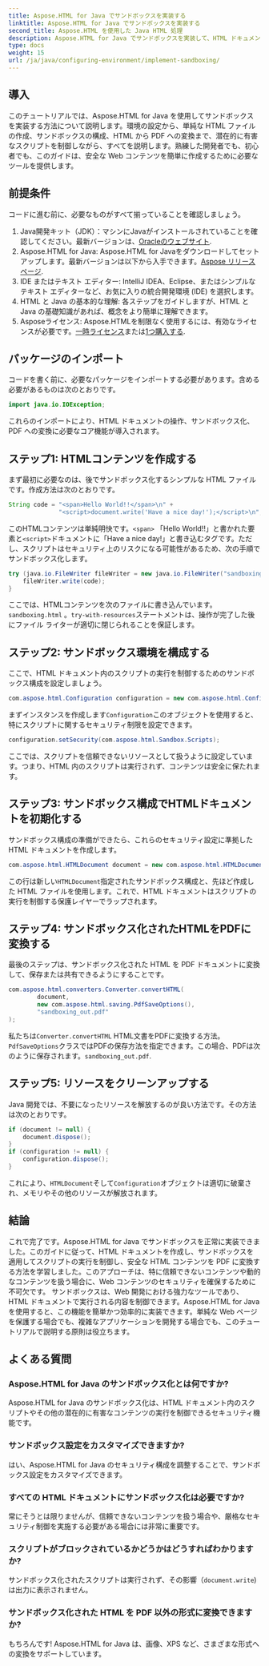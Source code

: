 ```yaml
---
title: Aspose.HTML for Java でサンドボックスを実装する
linktitle: Aspose.HTML for Java でサンドボックスを実装する
second_title: Aspose.HTML を使用した Java HTML 処理
description: Aspose.HTML for Java でサンドボックスを実装して、HTML ドキュメント内のスクリプトの実行を安全に制御し、PDF に変換する方法を学習します。
type: docs
weight: 15
url: /ja/java/configuring-environment/implement-sandboxing/
---
```

## 導入
このチュートリアルでは、Aspose.HTML for Java を使用してサンドボックスを実装する方法について説明します。環境の設定から、単純な HTML ファイルの作成、サンドボックスの構成、HTML から PDF への変換まで、潜在的に有害なスクリプトを制御しながら、すべてを説明します。熟練した開発者でも、初心者でも、このガイドは、安全な Web コンテンツを簡単に作成するために必要なツールを提供します。
## 前提条件
コードに進む前に、必要なものがすべて揃っていることを確認しましょう。
1.  Java開発キット（JDK）：マシンにJavaがインストールされていることを確認してください。最新バージョンは、[Oracleのウェブサイト](https://www.oracle.com/java/technologies/javase-downloads.html).
2. Aspose.HTML for Java: Aspose.HTML for Javaをダウンロードしてセットアップします。最新バージョンは以下から入手できます。[Aspose リリース ページ](https://releases.aspose.com/html/java/).
3. IDE またはテキスト エディター: IntelliJ IDEA、Eclipse、またはシンプルなテキスト エディターなど、お気に入りの統合開発環境 (IDE) を選択します。
4. HTML と Java の基本的な理解: 各ステップをガイドしますが、HTML と Java の基礎知識があれば、概念をより簡単に理解できます。
5.  Asposeライセンス: Aspose.HTMLを制限なく使用するには、有効なライセンスが必要です。[一時ライセンス](https://purchase.aspose.com/temporary-license/)または[1つ購入する](https://purchase.aspose.com/buy).

## パッケージのインポート
コードを書く前に、必要なパッケージをインポートする必要があります。含める必要があるものは次のとおりです。
```java
import java.io.IOException;
```
これらのインポートにより、HTML ドキュメントの操作、サンドボックス化、PDF への変換に必要なコア機能が導入されます。

## ステップ1: HTMLコンテンツを作成する
まず最初に必要なのは、後でサンドボックス化するシンプルな HTML ファイルです。作成方法は次のとおりです。
```java
String code = "<span>Hello World!!</span>\n" +
              "<script>document.write('Have a nice day!');</script>\n";
```
このHTMLコンテンツは単純明快です。`<span>` 「Hello World!!」と書かれた要素と`<script>`ドキュメントに「Have a nice day!」と書き込むタグです。ただし、スクリプトはセキュリティ上のリスクになる可能性があるため、次の手順でサンドボックス化します。
```java
try (java.io.FileWriter fileWriter = new java.io.FileWriter("sandboxing.html")) {
    fileWriter.write(code);
}
```
ここでは、HTMLコンテンツを次のファイルに書き込んでいます。`sandboxing.html` 。`try-with-resources`ステートメントは、操作が完了した後にファイル ライターが適切に閉じられることを保証します。
## ステップ2: サンドボックス環境を構成する
ここで、HTML ドキュメント内のスクリプトの実行を制御するためのサンドボックス構成を設定しましょう。
```java
com.aspose.html.Configuration configuration = new com.aspose.html.Configuration();
```
まずインスタンスを作成します`Configuration`このオブジェクトを使用すると、特にスクリプトに関するセキュリティ制限を設定できます。
```java
configuration.setSecurity(com.aspose.html.Sandbox.Scripts);
```
ここでは、スクリプトを信頼できないリソースとして扱うように設定しています。つまり、HTML 内のスクリプトは実行されず、コンテンツは安全に保たれます。
## ステップ3: サンドボックス構成でHTMLドキュメントを初期化する
サンドボックス構成の準備ができたら、これらのセキュリティ設定に準拠した HTML ドキュメントを作成します。
```java
com.aspose.html.HTMLDocument document = new com.aspose.html.HTMLDocument("sandboxing.html", configuration);
```
この行は新しい`HTMLDocument`指定されたサンドボックス構成と、先ほど作成した HTML ファイルを使用します。これで、HTML ドキュメントはスクリプトの実行を制御する保護レイヤーでラップされます。
## ステップ4: サンドボックス化されたHTMLをPDFに変換する
最後のステップは、サンドボックス化された HTML を PDF ドキュメントに変換して、保存または共有できるようにすることです。
```java
com.aspose.html.converters.Converter.convertHTML(
        document,
        new com.aspose.html.saving.PdfSaveOptions(),
        "sandboxing_out.pdf"
);
```
私たちは`Converter.convertHTML` HTML文書をPDFに変換する方法。`PdfSaveOptions`クラスではPDFの保存方法を指定できます。この場合、PDFは次のように保存されます。`sandboxing_out.pdf`.
## ステップ5: リソースをクリーンアップする
Java 開発では、不要になったリソースを解放するのが良い方法です。その方法は次のとおりです。
```java
if (document != null) {
    document.dispose();
}
if (configuration != null) {
    configuration.dispose();
}
```
これにより、`HTMLDocument`そして`Configuration`オブジェクトは適切に破棄され、メモリやその他のリソースが解放されます。

## 結論
これで完了です。Aspose.HTML for Java でサンドボックスを正常に実装できました。このガイドに従って、HTML ドキュメントを作成し、サンドボックスを適用してスクリプトの実行を制御し、安全な HTML コンテンツを PDF に変換する方法を学習しました。このアプローチは、特に信頼できないコンテンツや動的なコンテンツを扱う場合に、Web コンテンツのセキュリティを確保するために不可欠です。
サンドボックスは、Web 開発における強力なツールであり、HTML ドキュメントで実行される内容を制御できます。Aspose.HTML for Java を使用すると、この機能を簡単かつ効率的に実装できます。単純な Web ページを保護する場合でも、複雑なアプリケーションを開発する場合でも、このチュートリアルで説明する原則は役立ちます。
## よくある質問
### Aspose.HTML for Java のサンドボックス化とは何ですか?
Aspose.HTML for Java のサンドボックス化は、HTML ドキュメント内のスクリプトやその他の潜在的に有害なコンテンツの実行を制御できるセキュリティ機能です。
### サンドボックス設定をカスタマイズできますか?
はい、Aspose.HTML for Java のセキュリティ構成を調整することで、サンドボックス設定をカスタマイズできます。
### すべての HTML ドキュメントにサンドボックス化は必要ですか?
常にそうとは限りませんが、信頼できないコンテンツを扱う場合や、厳格なセキュリティ制御を実施する必要がある場合には非常に重要です。
### スクリプトがブロックされているかどうかはどうすればわかりますか?
サンドボックス化されたスクリプトは実行されず、その影響（`document.write`) は出力に表示されません。
### サンドボックス化された HTML を PDF 以外の形式に変換できますか?
もちろんです! Aspose.HTML for Java は、画像、XPS など、さまざまな形式への変換をサポートしています。